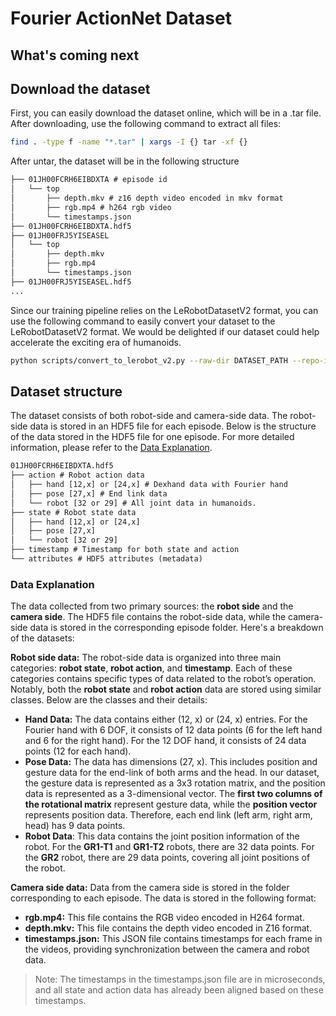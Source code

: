 # Fourier ActionNet Dataset
## What's coming next

## Download the dataset
First, you can easily download the dataset online, which will be in a .tar file. After downloading, use the following command to extract all files:

```bash
find . -type f -name "*.tar" | xargs -I {} tar -xf {}
```

After untar, the dataset will be in the following structure

```txt
├── 01JH00FCRH6EIBDXTA # episode id
│   └── top
│       ├── depth.mkv # z16 depth video encoded in mkv format
│       ├── rgb.mp4 # h264 rgb video
│       └── timestamps.json
├── 01JH00FCRH6EIBDXTA.hdf5
├── 01JH00FRJ5YISEASEL
│   └── top
│       ├── depth.mkv
│       ├── rgb.mp4
│       └── timestamps.json
├── 01JH00FRJ5YISEASEL.hdf5
...
```

Since our training pipeline relies on the LeRobotDatasetV2 format, you can use the following command to easily convert your dataset to the LeRobotDatasetV2 format. We would be delighted if our dataset could help accelerate the exciting era of humanoids.

```bash
python scripts/convert_to_lerobot_v2.py --raw-dir DATASET_PATH --repo-id FourierIntelligence/ActionNet
```

## Dataset structure
The dataset consists of both robot-side and camera-side data. The robot-side data is stored in an HDF5 file for each episode. Below is the structure of the data stored in the HDF5 file for one episode. For more detailed information, please refer to the [Data Explanation](#data-explanation).

 ```txt
01JH00FCRH6EIBDXTA.hdf5
├── action # Robot action data
│   ├── hand [12,x] or [24,x] # Dexhand data with Fourier hand
│   ├── pose [27,x] # End link data
│   └── robot [32 or 29] # All joint data in humanoids.
├── state # Robot state data
│   ├── hand [12,x] or [24,x]
│   ├── pose [27,x]
│   └── robot [32 or 29] 
├── timestamp # Timestamp for both state and action
└── attributes # HDF5 attributes (metadata)
```

### Data Explanation
The data collected from two primary sources: the **robot side** and the **camera side**. The HDF5 file contains the robot-side data, while the camera-side data is stored in the corresponding episode folder. Here's a breakdown of the datasets:

**Robot side data:** The robot-side data is organized into three main categories: **robot state**, **robot action**, and **timestamp**. Each of these categories contains specific types of data related to the robot’s operation. Notably, both the **robot state** and **robot action** data are stored using similar classes. Below are the classes and their details:

- **Hand Data:** The data contains either (12, x) or (24, x) entries. For the Fourier hand with 6 DOF, it consists of 12 data points (6 for the left hand and 6 for the right hand). For the 12 DOF hand, it consists of 24 data points (12 for each hand).
- **Pose Data:** The data has dimensions (27, x). This includes position and gesture data for the end-link of both arms and the head. In our dataset, the gesture data is represented as a 3x3 rotation matrix, and the position data is represented as a 3-dimensional vector. The **first two columns of the rotational matrix** represent gesture data, while the **position vector** represents position data. Therefore, each end link (left arm, right arm, head) has 9 data points.
- **Robot Data**: This data contains the joint position information of the robot. For the **GR1-T1** and **GR1-T2** robots, there are 32 data points. For the **GR2** robot, there are 29 data points, covering all joint positions of the robot.


**Camera side data:**
Data from the camera side is stored in the folder corresponding to each episode. The data is stored in the following format:
- **rgb.mp4:** This file contains the RGB video encoded in H264 format.
- **depth.mkv:** This file contains the depth video encoded in Z16 format.
- **timestamps.json:** This JSON file contains timestamps for each frame in the videos, providing synchronization between the camera and robot data.

> Note: The timestamps in the timestamps.json file are in microseconds, and all state and action data has already been aligned based on these timestamps.



